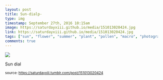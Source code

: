 ```yaml
---
layout: post
title: Sun-dialp-
type: img
timestamp: September 27th, 2016 10:15am
image: https://saturdayxiii.github.io/media/151013020424.jpg
link: https://saturdayxiii.github.io/media/151013020424.jpg
tags: ["sun", "flower", "summer", "plant", "pollen", "macro", "photography"]
comments: true
---
```

<img src="https://saturdayxiii.github.io/media/151013020424.jpg"/>

Sun dial
 
  
<small>source: https://saturdayxiii.tumblr.com/post/151013020424</small>